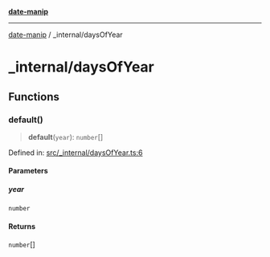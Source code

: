 [**date-manip**](../index.md)

***

[date-manip](../modules.md) / \_internal/daysOfYear

# \_internal/daysOfYear

## Functions

### default()

> **default**(`year`): `number`[]

Defined in: [src/\_internal/daysOfYear.ts:6](https://github.com/fengxinming/date-manip/blob/3800a276ff67972284419177dad55ada4d463d78/src/_internal/daysOfYear.ts#L6)

#### Parameters

##### year

`number`

#### Returns

`number`[]

